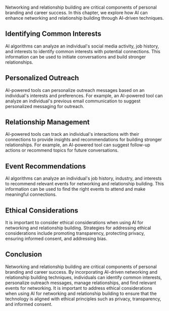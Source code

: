
Networking and relationship building are critical components of personal branding and career success. In this chapter, we explore how AI can enhance networking and relationship building through AI-driven techniques.

Identifying Common Interests
----------------------------

AI algorithms can analyze an individual's social media activity, job history, and interests to identify common interests with potential connections. This information can be used to initiate conversations and build stronger relationships.

Personalized Outreach
---------------------

AI-powered tools can personalize outreach messages based on an individual's interests and preferences. For example, an AI-powered tool can analyze an individual's previous email communication to suggest personalized messaging for outreach.

Relationship Management
-----------------------

AI-powered tools can track an individual's interactions with their connections to provide insights and recommendations for building stronger relationships. For example, an AI-powered tool can suggest follow-up actions or recommend topics for future conversations.

Event Recommendations
---------------------

AI algorithms can analyze an individual's job history, industry, and interests to recommend relevant events for networking and relationship building. This information can be used to find the right events to attend and make meaningful connections.

Ethical Considerations
----------------------

It is important to consider ethical considerations when using AI for networking and relationship building. Strategies for addressing ethical considerations include promoting transparency, protecting privacy, ensuring informed consent, and addressing bias.

Conclusion
----------

Networking and relationship building are critical components of personal branding and career success. By incorporating AI-driven networking and relationship building techniques, individuals can identify common interests, personalize outreach messages, manage relationships, and find relevant events for networking. It is important to address ethical considerations when using AI for networking and relationship building to ensure that the technology is aligned with ethical principles such as privacy, transparency, and informed consent.
